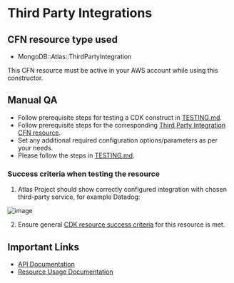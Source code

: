 # Third Party Integrations

## CFN resource type used
- MongoDB::Atlas::ThirdPartyIntegration

This CFN resource must be active in your AWS account while using this constructor.

## Manual QA
- Follow prerequisite steps for testing a CDK construct in [TESTING.md](../../../TESTING.md).
- Follow prerequisite steps for the corresponding [Third Party Integration CFN resource](../../../../cfn-resources/third-party-inetgration/test/README.md).
- Set any additional required configuration options/parameters as per your needs.
- Please follow the steps in [TESTING.md](../../../TESTING.md).


### Success criteria when testing the resource
1. Atlas Project should show correctly configured integration with chosen third-party service, for example Datadog:

![image](https://user-images.githubusercontent.com/122359335/227501805-7eee80cc-12a0-4a80-8400-09a283655187.png)

2. Ensure general [CDK resource success criteria](../../../TESTING.md#success-criteria-to-be-satisfied-when-testing-a-construct) for this resource is met.

## Important Links
- [API Documentation](https://www.mongodb.com/docs/atlas/reference/api-resources-spec/#tag/Third-Party-Integrations/operation/createThirdPartyIntegration)
- [Resource Usage Documentation](https://www.mongodb.com/docs/atlas/tutorial/third-party-service-integrations/)